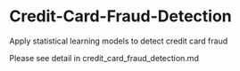 # Credit-Card-Fraud-Detection
Apply statistical learning models to detect credit card fraud

Please see detail in credit_card_fraud_detection.md
